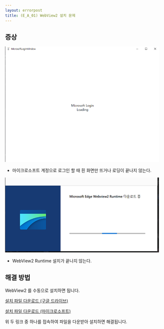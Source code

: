 ```yaml
---
layout: errorpost
title: (E_A_01) WebView2 설치 문제
---
```


## 증상

![E_A_01_02.png](/assets/E_A_01_02.png)

- 마이크로소프트 계정으로 로그인 할 때 흰 화면만 뜨거나 로딩이 끝나지 않는다.

![E_A_01_01.png](/assets/E_A_01_01.png)

- WebView2 Runtime 설치가 끝나지 않는다.

## 해결 방법

WebView2 를 수동으로 설치하면 됩니다.

[설치 파일 다운로드 (구글 드라이브)](https://drive.google.com/file/d/1oUURfWVYvsuqqaiTTU8fbZUoLG4DrETU/view?usp=sharing)

[설치 파일 다운로드 (마이크로소프트)](https://go.microsoft.com/fwlink/p/?LinkId=2124703)

위 두 링크 중 하나를 접속하여 파일을 다운받아 설치하면 해결됩니다. 
